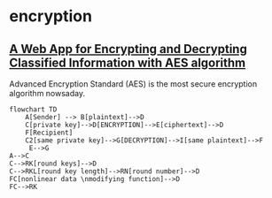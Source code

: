 # encryption
## [A Web App for Encrypting and Decrypting Classified Information with AES algorithm](https://kietpawpan.github.io/encryption)

Advanced Encryption Standard (AES) is the most secure encryption algorithm nowsaday.
```mermaid
flowchart TD
    A[Sender] --> B[plaintext]-->D
    C[private key]-->D[ENCRYPTION]-->E[ciphertext]-->D
    F[Recipient]
    C2[same private key]-->G[DECRYPTION]-->I[same plaintext]-->F
     E-->G
A-->C
C-->RK[round keys]-->D
C-->RKL[round key length]-->RN[round number]-->D
FC[nonlinear data \nmodifying function]-->D
FC-->RK
```
